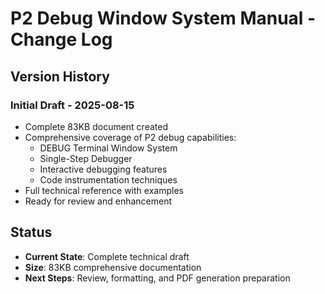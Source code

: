 # P2 Debug Window System Manual - Change Log

## Version History

### Initial Draft - 2025-08-15
- Complete 83KB document created
- Comprehensive coverage of P2 debug capabilities:
  - DEBUG Terminal Window System
  - Single-Step Debugger
  - Interactive debugging features
  - Code instrumentation techniques
- Full technical reference with examples
- Ready for review and enhancement

## Status
- **Current State**: Complete technical draft
- **Size**: 83KB comprehensive documentation
- **Next Steps**: Review, formatting, and PDF generation preparation
